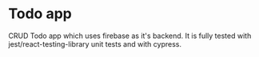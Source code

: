 # Todo app

CRUD Todo app which uses firebase as it's backend. It is fully tested with jest/react-testing-library unit tests and with cypress.


